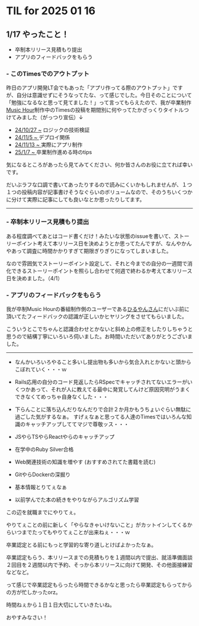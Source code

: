 # TIL for 2025 01 16
## 1/17 やったこと！

- 卒制本リリース見積もり提出
- アプリのフィードバックをもらう


### - このTimesでのアウトプット

昨日のアプリ開発LT会でもあった「アプリ作ってる際のアウトプット」ですが、自分は意識せずにそうなってたな、って感じでした。今日そのことについて「勉強になるなと思って見てました！」って言ってもらえたので、我が卒業制作[Music Hour](https://nanigaderukana.onrender.com/)制作中のTimesの投稿を期間別に何やってたかざっくりタイトルつけてみました（がっつり宣伝）↓

- [24/10/27 ~](https://chat.runteq.jp/runteq/pl/pj4n5rj7sp8w8eqr99psecux1e) ロジックの技術検証
- [24/11/5 ~ ](https://chat.runteq.jp/runteq/pl/y53obk7es7bufg8hcebeu6oqqr) デプロイ関係
- [24/11/13 ~ ](https://chat.runteq.jp/runteq/pl/8mkzukcdrfr7jjuwex96m9mtxh) 実際にアプリ制作
- [25/1/7 ~ ](https://chat.runteq.jp/runteq/pl/9ti75g6y3irydc874nk3zq91xw) 卒業制作進める時のtips

気になるところがあったら見てみてください、何か皆さんのお役に立てれば幸いです。

だいぶラフな口調で書いてあったりするので読みにくいかもしれませんが、１つ１つの投稿内容が記事書けそうなぐらいのボリュームなので、そのうちいくつかに分けて実際に記事にしても良いなとか思ったりしてます。


---

### - 卒制本リリース見積もり提出

ある程度調べてあとはコード書くだけ！みたいな状態のissueを書いて、ストーリーポイント考えて本リリース日を決めようとか思ってたんですが、なんやかんやあって調査に時間かかりすぎて期限ぎりぎりになってしまいました。

なので雰囲気でストーリーポイント設定して、それと今までの自分の一週間で消化できるストーリーポイントを照らし合わせて何週で終わるか考えて本リリース日を決めました。（4/1）


### - アプリのフィードバックをもらう

我が卒制Music Hourの番組制作側のユーザーである[ひるやんさん](https://chat.runteq.jp/runteq/channels/times_63a_hiruta_shuhei)にだいぶ前に頂いてたフィードバックの認識が正しいかヒヤリングをさせてもらいました。

こういうとこでちゃんと認識合わせとかないと斜め上の修正をしたりしちゃうと思うので結構丁寧にいろいろ伺いました。お時間いただいてありがとうございました。


---

- なんかいろいろやること多いし提出物も多いから気合入れとかないと頭からこぼれていく・・・ｗ

- Rails応用の自分のコード見返したらRSpecでキャッチされてないエラーがいくつかあって、それが人に教えてる最中に発覚してんけど原因究明がうまくできなくてめっちゃ自身なくした・・・

- 下らんことに落ち込んだりなんだりで合計２か月かもうちょいぐらい無駄に過ごした気がするなぁ。
すげぇなぁと思ってる人達のTimesではいろんな知識のキャッチアップしててマジで尊敬ッス・・・

- JSやらTSやらReactやらのキャッチアップ
- 在学中のRuby Silver合格
- Web関連技術の知識を増やす (おすすめされてた書籍を読む)
- GitやらDockerの深掘り
- 基本情報とりてぇなぁ
- 以前学んでた本の続きをやりながらアルゴリズム学習

この辺を就職までにやりてぇ。

やりてぇことの前に新しく「やらなきゃいけないこと」がカットインしてくるからいつまでたってもやりてぇことが出来ねぇ・・・ｗ

卒業認定とる前にもっと学習的な寄り道しとけばよかったなぁ。

卒業認定もらう、本リリースまでの見積もりを１週間以内で提出、就活準備面談２回目を２週間以内で予約、そっから本リリースに向けて開発、その他面接練習などなど。

って感じで卒業認定もらったら時間できるかなと思ったら卒業認定もらってからの方が忙しかったorz。

時間ねぇから１日１日大切にしていきたいね。

おやすみなさい！
